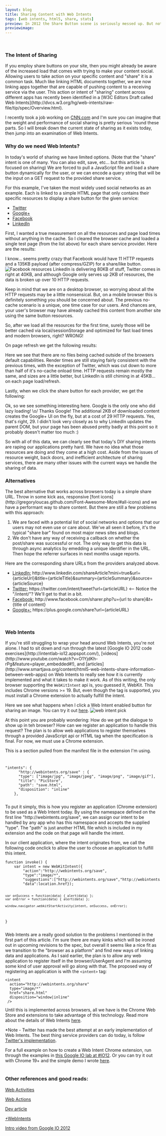 ```yaml
---
layout: blog
title: Sharing Content with Web Intents
tags: [web intents, html5, share, stats]
preview: In 2012 the Share Button scene is seriously messed up. But not to worry, Web Intents is on the rise. This article gives you need-to-know info about the current state of Web Intents and how to use them today.
previewimage:
---
```

<script src="http://ajax.googleapis.com/ajax/libs/jquery/1.7.2/jquery.min.js" type="text/javascript"></script>
<script src="http://code.highcharts.com/highcharts.js"></script>
<script src="http://code.highcharts.com/modules/exporting.js"></script>

<script type="text/javascript">
$(function () {
    var chart;
    $(document).ready(function() {
        chart = new Highcharts.Chart({
            chart: {
                renderTo: 'container',
                zoomType: 'xy'
            },
            title: {
                text: 'No Cache - onload'
            },
            subtitle: {
                text: ''
            },
            xAxis: [{
                categories: ['LinkedIn','Facebook','Google','Twitter']
            }],
            yAxis: [{ // Primary yAxis
                labels: {
                    formatter: function() {
                        return this.value +'KB';
                    },
                    style: {
                        color: '#89A54E'
                    }
                },
                title: {
                    text: 'Size',
                    style: {
                        color: '#89A54E'
                    }
                },
                opposite: true

            }, { // Secondary yAxis
                gridLineWidth: 0,
                title: {
                    text: 'Time',
                    style: {
                        color: '#4572A7'
                    }
                },
                labels: {
                    formatter: function() {
                        return this.value +' ms';
                    },
                    style: {
                        color: '#4572A7'
                    }
                }

            }, { // Tertiary yAxis
                gridLineWidth: 0,
                title: {
                    text: 'HTTP Requests',
                    style: {
                        color: '#AA4643'
                    }
                },
                labels: {
                    formatter: function() {
                        return this.value +'';
                    },
                    style: {
                        color: '#AA4643'
                    }
                },
                opposite: true
            }],
            tooltip: {
                formatter: function() {
                    var unit = {
                        'Size': 'KB',
                        'Time': 'ms',
                        'Requests': 'HTTP requests'
                    }[this.series.name];

                    return ''+
                        this.x +': '+ this.y +' '+ unit;
                }
            },
            legend: {
                layout: 'vertical',
                align: 'left',
                x: 80,
                verticalAlign: 'top',
                y: 40,
                floating: true,
                backgroundColor: '#FFFFFF'
            },
            series: [{
                name: 'Time',
                color: '#4572A7',
                type: 'column',
                yAxis: 1,
                data: [404,1080,600,699]

            }, {
                name: 'Requests',
                type: 'spline',
                color: '#AA4643',
                yAxis: 2,
                data: [6,11,10,7],
                marker: {
                    enabled: false
                },
                dashStyle: 'shortdot'

            }, {
                name: 'Size',
                color: '#89A54E',
                type: 'spline',
                data: [80.92,135.33,2.38,38.7]
            }]
        });
    });
});

$(function () {
    var chart;
    $(document).ready(function() {
        chart = new Highcharts.Chart({
            chart: {
                renderTo: 'container2',
                zoomType: 'xy'
            },
            title: {
                text: 'Cached - onload/refresh'
            },
            subtitle: {
                text: ''
            },
            xAxis: [{
                categories: ['LinkedIn','Facebook','Google','Twitter']
            }],
            yAxis: [{ // Primary yAxis
                labels: {
                    formatter: function() {
                        return this.value +'KB';
                    },
                    style: {
                        color: '#89A54E'
                    }
                },
                title: {
                    text: 'Size',
                    style: {
                        color: '#89A54E'
                    }
                },
                opposite: true

            }, { // Secondary yAxis
                gridLineWidth: 0,
                title: {
                    text: 'Time',
                    style: {
                        color: '#4572A7'
                    }
                },
                labels: {
                    formatter: function() {
                        return this.value +' ms';
                    },
                    style: {
                        color: '#4572A7'
                    }
                }

            }, { // Tertiary yAxis
                gridLineWidth: 0,
                title: {
                    text: 'HTTP Requests',
                    style: {
                        color: '#AA4643'
                    }
                },
                labels: {
                    formatter: function() {
                        return this.value +'';
                    },
                    style: {
                        color: '#AA4643'
                    }
                },
                opposite: true
            }],
            tooltip: {
                formatter: function() {
                    var unit = {
                        'Size': 'KB',
                        'Time': 'ms',
                        'Requests': 'HTTP requests'
                    }[this.series.name];

                    return ''+
                        this.x +': '+ this.y +' '+ unit;
                }
            },
            legend: {
                layout: 'vertical',
                align: 'left',
                x: 80,
                verticalAlign: 'top',
                y: 40,
                floating: true,
                backgroundColor: '#FFFFFF'
            },
            series: [{
                name: 'Time',
                color: '#4572A7',
                type: 'column',
                yAxis: 1,
                data: [367,824,464,265]

            }, {
                name: 'Requests',
                type: 'spline',
                color: '#AA4643',
                yAxis: 2,
                data: [6,11,9,6],
                marker: {
                    enabled: false
                },
                dashStyle: 'shortdot'

            }, {
                name: 'Size',
                color: '#89A54E',
                type: 'spline',
                data: [45.11,9.29,0.915,1.53]
            }]
        });
    });
});

$(function () {
    var chart;
    $(document).ready(function() {
        chart = new Highcharts.Chart({
            chart: {
                renderTo: 'container3',
                zoomType: 'xy'
            },
            title: {
                text: 'After Click - Parent DOM updates'
            },
            subtitle: {
                text: ''
            },
            xAxis: [{
                categories: ['LinkedIn','Google','Twitter','Facebook']
            }],
            yAxis: [{ // Primary yAxis
                labels: {
                    formatter: function() {
                        return this.value +'KB';
                    },
                    style: {
                        color: '#89A54E'
                    }
                },
                title: {
                    text: 'Size',
                    style: {
                        color: '#89A54E'
                    }
                },
                opposite: true

            }, { // Secondary yAxis
                gridLineWidth: 0,
                title: {
                    text: 'Time',
                    style: {
                        color: '#4572A7'
                    }
                },
                labels: {
                    formatter: function() {
                        return this.value +' ms';
                    },
                    style: {
                        color: '#4572A7'
                    }
                }

            }, { // Tertiary yAxis
                gridLineWidth: 0,
                title: {
                    text: 'HTTP Requests',
                    style: {
                        color: '#AA4643'
                    }
                },
                labels: {
                    formatter: function() {
                        return this.value +'';
                    },
                    style: {
                        color: '#AA4643'
                    }
                },
                opposite: true
            }],
            tooltip: {
                formatter: function() {
                    var unit = {
                        'Size': 'KB',
                        'Time': 'ms',
                        'Requests': 'HTTP requests'
                    }[this.series.name];

                    return ''+
                        this.x +': '+ this.y +' '+ unit;
                }
            },
            legend: {
                layout: 'vertical',
                align: 'left',
                x: 400,
                verticalAlign: 'top',
                y: 40,
                floating: true,
                backgroundColor: '#FFFFFF'
            },
            series: [{
                name: 'Time',
                color: '#4572A7',
                type: 'column',
                yAxis: 1,
                data: [204,1910]

            }, {
                name: 'Requests',
                type: 'spline',
                color: '#AA4643',
                yAxis: 2,
                data: [2,29,0,0],
                marker: {
                    enabled: false
                },
                dashStyle: 'shortdot'

            }, {
                name: 'Size',
                color: '#89A54E',
                type: 'spline',
                data: [23.57,1.99,0,0]
            }]
        });
    });
})//;?////?</script>
<br/>
<h3>The Intent of Sharing</h3>
If you employ share buttons on your site, then you might already be aware of the increased load that comes with trying
to make your content social. Allowing users to take action on your specific content and "share" it is a common task.
Much like linking HTML documents together, we are now linking apps together that are capable of
 pushing content to a receiving service via the user. This action or intent of "sharing" content across different apps
 has recently been identified in a [W3C Editors Draft called Web Intents](http://dvcs.w3.org/hg/web-intents/raw-file/tip/spec/Overview.html).

I recently took a job working on [CNN.com](http://cnn.com) and I'm sure you can imagine that the weight and performance of social sharing is pretty serious 'round these parts.
So I will break down the current state of sharing as it exists today, then jump into an examination of Web Intents.
<br/>
<h3>Why do we need Web Intents? </h3>
In today's world of sharing we have limited options.
(Note that the "share" intent is one of many. You can also edit, save, etc... but this article is focused on sharing)
We are forced to pull a JavaScript file and load a share button dynamically for the user, or we can encode a query string that will
be the input on a GET request to the provided share service.

For this example, I've taken the most widely used social networks as an example. Each is linked to a simple HTML page that only contains
their specific resources to display a share button for the given service:
<ul>
<li><a href="/examples/shares/twitter/">Twitter</a></li>
<li><a href="/examples/shares/google/">Google+</a></li>
<li><a href="/examples/shares/fb/">Facebook</a></li>
<li><a href="/examples/shares/linkedin/">LinkedIn</a></li>
</ul>

First, I wanted a true measurement on all the resources and page load times without anything in the cache.
So I cleared the browser cache and loaded a single test page (from the list above) for each share service provider. Here are the results:
<div id="container" class="max-width-100"></div>
I know... seems pretty crazy that Facebook would have 11 HTTP requests and a 135KB payload (after compress/GZIP) for a share/like button.
<img src="/images/design/share-buttons/facebook.PNG" alt="Facebook resources" class="max-width-100 margin10">
LinkedIn is delivering 80KB of stuff, Twitter comes in right at 40KB, and although Google only serves up 2KB of resources, the data is broken up over 10 HTTP requests.

Keep in mind that we are on a desktop browser, so worrying about all the HTTP requests may be a little nonsensical. But, on a mobile
browser this is definitely something you should be concerned about.
The previous no-cache scenario is a unique, one time case for our users. And chances are, your user's browser may have already
cached this content from another site using the same button resources.

So, after we load all the resources for the first time, surely those will be better cached via local/sessionStorage and
optimized for fast load times and modern browsers, right? WRONG!

On page refresh we get the following results:
<div id="container2" class="max-width-100"></div>
Here we see that there are no files being cached outside of the browsers default capabilities. Render times are still staying fairly consistent with the previous times, with the exception of Twitter, which
was cut down to more than half of it's no-cache onload time.
HTTP requests remain mostly the same, and sizes are a little better, but LinkedIn is still chiming in at 45KB... on each page load/refresh.

Lastly, when we click the share button for each provider, we get the following:
<div id="container3" class="max-width-100"></div>
Ok, so we see something interesting here. Google is the only one who did lazy loading! \o/ Thanks Google! The additional 2KB
of downloaded content creates the Google+ UI on the fly, but at a cost of 29 HTTP requests. Yes, that's right, 29.
I didn't look very closely as to why LinkedIn updates the parent DOM, but your page has been abused pretty badly at
this point so it probably doesn't matter too much :)

So with all of this data, we can clearly see that today's DIY sharing intents are raping our applications pretty hard. We have no idea what
those resources are doing and they come at a high cost. Aside from the issues of resource weight, back doors, and inefficient architecture of sharing services, there are many other issues
 with the current ways we handle the sharing of data.
<br/>
<h3>Alternatives</h3>
The best alternative that works across browsers today is a simple share URL. Throw in some kick ass, responsive [font icons](http://gregoryloucas.github.com/Font-Awesome-More/#all-icons)
 and we have a performant way to share content. But there are still a few problems with this approach:
<ol>
<li>We are faced with a potential list of
social networks and options that our users may not even use or care about. We've all seen it before, it's the typical "share bar" found on most major
news sites and blogs.</li>
<li>We don't have any way of receiving a callback on whether the post/share was successful or not. The only way to get this data is through async analytics
by emedding a unique identifier in the URL. Then hope the referrer surfaces in next months usage reports.</li>
</ol>
Here are the corresponding share URLs from the providers analyzed above.
<ul>
<li><a href="https://developer.linkedin.com/documents/share-linkedin">LinkedIn:</a> http://www.linkedin.com/shareArticle?mini=true&url={articleUrl}&title={articleTitle}&summary={articleSummary}&source={articleSource}</li>
<li><a href="https://dev.twitter.com/docs/intents">Twitter:</a> https://twitter.com/intent/tweet?url={articleURL} <-- Notice the "/intent/"? We'll get to that in a bit.</li>
<li><a href="https://dev.twitter.com/docs/intents">Facebook:</a> http://www.facebook.com/sharer.php?u={url to share}&t={title of content}</li>
<li><a href="https://dev.twitter.com/docs/intents">Google+:</a> https://plus.google.com/share?url={articleURL}</li>
</ul>
<br/>
<h3>Web Intents</h3>
If you're still struggling to wrap your head around Web Intents, you're not alone. I had to sit down and run through the latest [Google IO 2012 code exercises](http://intentlab-io12.appspot.com/), [videos](http://www.youtube.com/watch?v=O1YjdKh-rPg&feature=player_embedded#!), and [articles](http://www.smartjava.org/content/html5-web-intents-share-information-between-web-apps) on Web Intents to really see how it is currently implemented and what it takes to make it work. As of this writing, the only
browser supporting the <code>WebKitIntent</code> api is, you guessed it, WebKit. This includes Chrome versions >= 19. But, even though the tag is supported, you must install
a Chrome extension to actually fulfill the intent.

Here we see what happens when I click a Web Intent enabled button for sharing an image. You can try it out [here](/examples/shares/intent/).
<img src="/images/design/webintent-pick.PNG" alt="web intent pick" class="max-width-100 margin10">

At this point you are probably wondering: How do we get the dialogue to show up in teh browser? How can we register an application to handle this request?
The plan is to allow web applications to register themselves through a provided JavaScript api or HTML tag when the specification is
final. For now, we must use a Chrome extension.

This is a section pulled from the manifest file in the extension I'm using.
<div class="full-width clear">
<code>
<pre>
"intents": {
      "http://webintents.org/save" : {
      "type": ["image/jpg", "image/jpeg", "image/png", "image/gif"],
      "title": "PicStore",
      "path": "save.html",
      "disposition": "inline"
    },
</pre>
</code>
</div>
To put it simply, this is how you register an application (Chrome extension) to be used as a Web Intent today. By using the namespace
defined on the first line "http://webintents.org/save", we can assign our intent to be handled by any app who has this namespace and accepts the supplied "type".
The "path" is just another HTML file which is included in my extension and the code on that page will handle the intent.

In our client application, where the intent originates from, we call the following code onclick to allow the user to choose an application
to fulfill this intent.
<div class="full-width clear">
<code><pre>
function invoke() {
    var intent = new WebKitIntent({
        "action":"http://webintents.org/save",
        "type":"image/*",
        "suggestions":["http://webintents.org/save","http://webintents.org/pick"],
        "data":location.href});

    var onSuccess = function(data) { alert(data) };
    var onError = function(data) { alert(data) };

    window.navigator.webkitStartActivity(intent, onSuccess, onError);
}
</pre></code>
</div>
Web Intents are a really good solution to the problems I mentioned in the first part of this article. I'm sure there are many kinks
which will be ironed out in upcoming revisions to the spec, but overall it seems like a nice fit as we transition to the "browser as a platform"
and find new ways of linking data and applications.
As I said earlier, the plan is to allow any web application to register itself in the browser/UserAgent and I'm assuming some kind of user approval will go along with that.
The proposed way of registering an application is with the <code>&lt;intent&gt;</code> tag:
<code><pre>
&lt;intent
  action="http://webintents.org/share"
  type="image/*"
  href="share.html"
  disposition="window|inline"
 /&gt;
</pre></code>
Until this is implemented across browsers, all we have is the Chrome Web Store and extensions to take advantage of this technology.
Read more about the details of Web Intents <a href="http://webintents.org">here</a>.

*Note - Twitter has made the best attempt at an early implementation of Web Intents. The best thing service providers can do today, is follow [Twitter's implementation](https://dev.twitter.com/docs/intents).

For a full example on how to create a Web Intent Chrome extension, run through the examples in <a href="http://intentlab-io12.appspot.com/">this Google IO lab at #IO12</a>.
Or you can try it out with Chrome 19+ and the simple demo I wrote [here](/examples/shares/intent/).
<br/>
<br/>
<h3>Other references and good reads:</h3>
<a href="http://benlog.com/articles/2012/02/09/a-simpler-webbier-approach-to-web-intents-or-activities/">Web Activities</a>

<a href="http://tantek.com/2011/220/b1/web-actions-a-new-building-block">Web Actions</a>

<a href="http://www.smartjava.org/content/html5-web-intents-share-information-between-web-apps">Dev article</a>

<a href="https://plus.google.com/116171619992010691739/posts">+WebIntents</a>

<a href="http://www.youtube.com/watch?v=O1YjdKh-rPg&feature=player_embedded#!">Intro video from Google IO 2012</a>
<br/>
<br/>